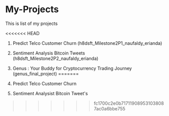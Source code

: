 # My-Projects
This is list of my projects

<<<<<<< HEAD
1. Predict Telco Customer Churn (h8dsft_Milestone2P1_naufaldy_erianda)

2. Sentiment Analysis Bitcoin Tweets (h8dsft_Milestone2P2_naufaldy_erianda)

3. Genus : Your Buddy for Cryptocurrency Trading Journey (genus_final_project)
=======
1. Predict Telco Customer Churn
2. Sentiment Analysist Bitcoin Tweet's
>>>>>>> fc1700c2e0b717119089531038087ac0a6bbe755
